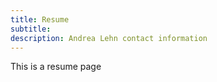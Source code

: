 ```yaml
---
title: Resume
subtitle: 
description: Andrea Lehn contact information 
---
```


This is a resume page
